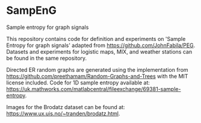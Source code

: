 # SampEnG
Sample entropy for graph signals

This repository contains code for definition and experiments on 'Sample Entropy for graph signals' adapted from https://github.com/JohnFabila/PEG. Datasets and experiments for logistic maps, MIX, and weather stations can be found in the same repository.

Directed ER random graphs are generated using the implementation from https://github.com/preethamam/Random-Graphs-and-Trees with the MIT license included. Code for 1D sample entropy available at: https://uk.mathworks.com/matlabcentral/fileexchange/69381-sample-entropy.

Images for the Brodatz dataset can be found at: https://www.ux.uis.no/~tranden/brodatz.html.
